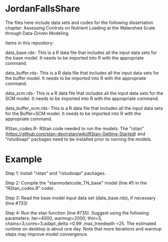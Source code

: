 # JordanFallsShare
The files here include data sets and codes for the following dissertation chapter: Assessing Controls on Nutrient Loading at the Watershed Scale through Data-Driven Modeling.

Items in this repository:

data_base.rds- This is a R data file that includes all the input data sets for the base model. It needs to be imported into R with the appropriate command.

data_buffer.rds- This is a R data file that includes all the input data sets for the buffer model. It needs to be imported into R with the appropriate command.

data_scm.rds- This is a R data file that includes all the input data sets for the SCM model. It needs to be imported into R with the appropriate command.

data_buffer_scm.rds- This is a R data file that includes all the input data sets for the Buffer+SCM model. It needs to be imported into R with the appropriate command.

RStan_codes.R- RStan code needed to run the models. The "rstan" (https://github.com/stan-dev/rstan/wiki/RStan-Getting-Started) and "rstudioapi" packages need to be installed prior to running the models. 
# Example
Step 1: Install "rstan" and "rstudioapi" packages. 

Step 2: Compile the "stanmodelcode_TN_base" model (line #5 in the "RStan_codes.R" code) .

Step 3: Read the base model input data set (data_base.rds), if necessary (line #733)

Step 4: Run the stan function (line #735). Suggest using the following parameters: iter=4000, warmup=2000, thin=5, chains=3,cores=3,adapt_delta =0.99 ,max_treedepth =25. The estimated runtime on desktop is about one day. Note that more iterations and warmup steps may improve model convergence.
